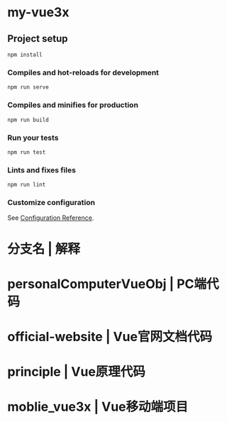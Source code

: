 # my-vue3x

## Project setup
```
npm install
```

### Compiles and hot-reloads for development
```
npm run serve
```

### Compiles and minifies for production
```
npm run build
```

### Run your tests
```
npm run test
```

### Lints and fixes files
```
npm run lint
```

### Customize configuration
See [Configuration Reference](https://cli.vuejs.org/config/).

# 分支名                 |  解释 

# personalComputerVueObj |  PC端代码
# official-website       |  Vue官网文档代码
# principle              |  Vue原理代码
# moblie_vue3x           |  Vue移动端项目